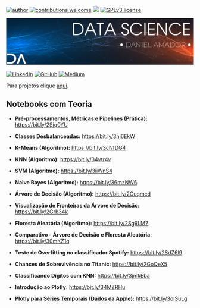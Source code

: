 
[![author](https://img.shields.io/badge/author-daniel-purple.svg)](https://www.linkedin.com/in/daniel-sousa-amador) [![contributions welcome](https://img.shields.io/badge/contributions-welcome-darkblue.svg?style=flat)](https://github.com/amadords) [![](https://img.shields.io/badge/python-3.6+-yellow.svg)](https://www.python.org/downloads/release/python-365/) [![GPLv3 license](https://img.shields.io/badge/License-GPLv3-green.svg)](http://perso.crans.org/besson/LICENSE.html)

<p align="center">
  <img src="https://github.com/amadords/Portfolio/blob/master/github.png" >
</p>

[![LinkedIn](https://img.shields.io/badge/LinkedIn-DanielSousaAmador-purple.svg)](https://www.linkedin.com/in/daniel-sousa-amador)
[![GitHub](https://img.shields.io/badge/GitHub-amadords-darkblue.svg)](https://github.com/amadords)
[![Medium](https://img.shields.io/badge/Medium-DanielSousaAmador-darkorange.svg)](https://medium.com/@daniel.s.amador)

Para projetos clique [aqui](https://github.com/amadords).

## Notebooks com Teoria

  * **Pré-processamentos, Métricas e Pipelines (Prática):** https://bit.ly/2Siq0YU

  * **Classes Desbalanceadas:** https://bit.ly/3nj6EkW

  * **K-Means (Algoritmo):** https://bit.ly/3cNfDG4

  * **KNN (Algoritmo):** https://bit.ly/34vtr4v

  * **SVM (Algoritmo):** https://bit.ly/3iiWnS4

  * **Naive Bayes (Algoritmo):** https://bit.ly/36mzNW6
  
  * **Árvore de Decisão (Algoritmo):** https://bit.ly/2Guqmcd
  
  * **Visualização de Fronteiras da Árvore de Decisão:** https://bit.ly/2Grb34k

  * **Floresta Aleatória (Algoritmo):** https://bit.ly/2Sg9LM7

  * **Comparativo - Árvore de Decisão e Floresta Aleatória:** https://bit.ly/30mKZ1q
  
  * **Teste de Overfitting no classificador Spotify:** https://bit.ly/2SdZ6l9
  
  * **Chances de Sobrevivência no Titanic:** https://bit.ly/2GoQeX5
  
  * **Classificando Dígitos com KNN:** https://bit.ly/3jmkEba
  
  * **Introdução ao Plotly:** https://bit.ly/34MZRHu
  
  * **Plotly para Séries Temporais (Dados da Apple):** https://bit.ly/3dlSuLg
  

 
